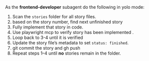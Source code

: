 As the **frontend-developer** subagent do the following in yolo mode:
1. Scan the `stories` folder for all story files.
2. based on the story number, find next unfinished story
3. Fully implement that story in code.
4. Use playwright mcp to verify story has been implemented .
5. Loop back to 3-4 until it is verified
6. Update the story file’s metadata to set `status: finished`.
7. git commit the story and gh push
8. Repeat steps 1–4 until **no** stories remain in the folder.
